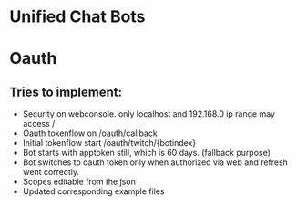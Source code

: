 # Unified Chat Bots

# Oauth

## Tries to implement:
 - Security on webconsole. only localhost and 192.168.0 ip range may access /
 - Oauth tokenflow on /oauth/callback
 - Initial tokenflow start /oauth/twitch/{botindex}
 - Bot starts with apptoken still, which is 60 days. (fallback purpose)
 - Bot switches to oauth token only when authorized via web and refresh went correctly.
 - Scopes editable from the json
 - Updated corresponding example files
 
 
 
